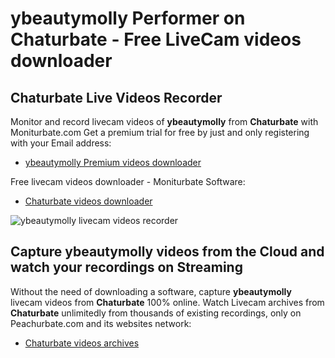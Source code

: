 # ybeautymolly Performer on Chaturbate - Free LiveCam videos downloader

## Chaturbate Live Videos Recorder

Monitor and record livecam videos of **ybeautymolly** from **Chaturbate** with Moniturbate.com
Get a premium trial for free by just and only registering with your Email address:
* [ybeautymolly Premium videos downloader](https://moniturbate.com/request-demo-licence-key.html)

Free livecam videos downloader - Moniturbate Software:
* [Chaturbate videos downloader](https://moniturbate.com/moniturbate-download-software.html)

![ybeautymolly livecam videos recorder](https://peachurnet.com/templates/moniturbate-software.png)


## Capture ybeautymolly videos from the Cloud and watch your recordings on Streaming

Without the need of downloading a software, capture **ybeautymolly** livecam videos from **Chaturbate** 100% online.
Watch Livecam archives from **Chaturbate** unlimitedly from thousands of existing recordings, only on Peachurbate.com and its websites network:
* [Chaturbate videos archives](https://peachurnet.com/)